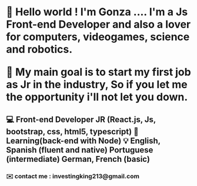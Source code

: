 
<h1>👋 Hello world ! I'm Gonza .... I'm a Js Front-end Developer and also
 a lover for computers, videogames, science and robotics.

💪 My main goal is to start my first job as Jr in the industry, So if you let me the 
opportunity i'll not let you down.</h1>
<h2>
💻 Front-end Developer JR (React.js, Js, bootstrap, css, html5, typescript)
🔎 Learning(back-end with Node)
💡 English, Spanish (fluent and native)
     Portuguese (intermediate)
     German, French (basic)</h2>
<h3>
✉️ contact me  : investingking213@gmail.com</h3>
